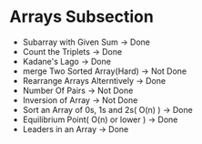 # Arrays Subsection

* Subarray with Given Sum -> Done
* Count the Triplets -> Done
* Kadane's Lago -> Done
* merge Two Sorted Array(Hard) -> Not Done
* Rearrange Arrays Alterntively -> Done
* Number Of Pairs -> Not Done
* Inversion of Array -> Not Done
* Sort an Array of 0s, 1s and 2s( O(n) ) -> Done
* Equilibrium Point( O(n) or lower ) -> Done
* Leaders in an Array -> Done